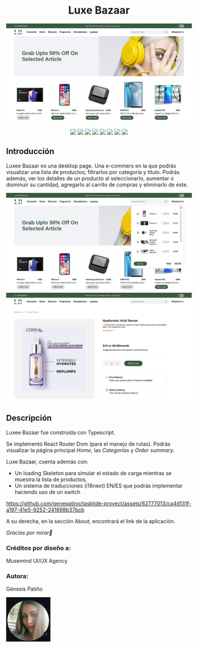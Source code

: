 <h1 align="center">Luxe Bazaar</h1>
<img src="src/images/luxebazaar.png" alt="imagen de luxe bazaar"></img>
<p align="center">
   <img src="https://img.shields.io/badge/vite-%23646CFF.svg?style=for-the-badge&logo=vite&logoColor=white">
   <img src="https://img.shields.io/badge/node.js-6DA55F?style=for-the-badge&logo=node.js&logoColor=white">
   <img src="https://img.shields.io/badge/react-%2320232a.svg?style=for-the-badge&logo=react&logoColor=%2361DAFB">
   <img src="https://img.shields.io/badge/nestjs-%23E0234E.svg?style=for-the-badge&logo=nestjs&logoColor=white">
   <img src="https://img.shields.io/badge/typescript-%23007ACC.svg?style=for-the-badge&logo=typescript&logoColor=white">
   <img src="https://img.shields.io/badge/Linux-FCC624?style=for-the-badge&logo=linux&logoColor=black">
   <img src="https://img.shields.io/badge/netlify-%23000000.svg?style=for-the-badge&logo=netlify&logoColor=#00C7B7">
   <img src="https://img.shields.io/badge/Visual%20Studio%20Code-0078d7.svg?style=for-the-badge&logo=visual-studio-code&logoColor=white">
</p>
<h2>Introducción</h2>

<p>Luxee Bazaar es una desktop page. Una e-commers en la que podrás visualizar una lista de productos; filtrarlos por categoría y título. Podrás además, ver los detalles de un producto al seleccionarlo, aumentar o disminuir su cantidad, agregarlo al carrito de compras y eliminarlo de éste.</p>

<img src="src/images/shoppingcart.png" alt="shopping cart"></img>
<img src="src/images/productDetails.png" alt="product details"></img>

<h2>Descripción</h2>

<p>Luxee Bazaar fue construida con Typescript.</p>
<p>Se implementó React Router Dom (para el manejo de rutas). Podrás visualizar la página principal <em>Home</em>, las <em>Categorías</em> y <em>Order summary</em>.</p>

<p>Luxe Bazaar, cuenta además con:</p>
<ul>
  <li>Un loading Skeleton para simular el estado de carga mientras se muestra la lista de productos,</li>
  <li>Un sistema de traducciones (i18next) EN/ES que podrás implementar haciendo uso de un switch</li>
</ul>

https://github.com/genepatino/tasktide-proyect/assets/62777013/ca4d131f-a197-41e5-9252-241698b37bcb

<p>A su derecha, en la sección About, encontrará el link de la aplicación.</p>

<p><em>Gracias por mirar🌸</em></p>

<h3>Créditos por diseño a:</h3>
<p>Musemind UI/UX Agency</p>

<h3>Autora:</h3><p>Génesis Patiño</p>
<img src="src/images/avatar.png" alt="avatar github genepatino" width="120" height="120"></img>
